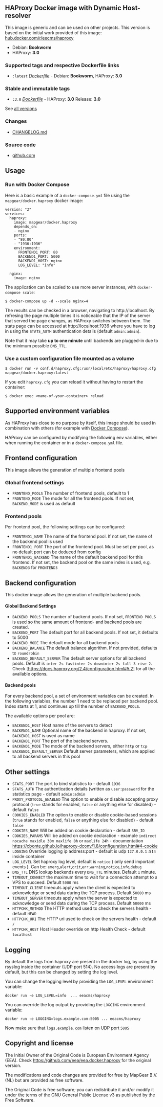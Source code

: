 ## HAProxy Docker image with Dynamic Host-resolver

This image is generic and can be used on other projects. This version is based on the initial work provided of this image: [hub.docker.com/r/eecms/haproxy](https://hub.docker.com/r/eeacms/haproxy)

 - Debian: **Bookworm**
 - HAProxy: **3.0**
 
### Supported tags and respective Dockerfile links

  - `:latest` [*Dockerfile*](https://github.com/mapgear/docker.haproxy/blob/master/haproxy/Dockerfile) - Debian: **Bookworm**, HAProxy: **3.0**

### Stable and immutable tags

  - `:3.0` [*Dockerfile*](https://github.com/mapgear/docker.haproxy/tree/3.0/haproxy/Dockerfile) - HAProxy: **3.0** Release: **3.0**


See [all versions](https://github.com/mapgear/docker.haproxy/releases)

### Changes

 - [CHANGELOG.md](https://github.com/mapgear/docker.haproxy/blob/master/CHANGELOG.md)

### Source code

  - [github.com](http://github.com/mapgear/oss-haproxy-dns)


## Usage

### Run with Docker Compose

Here is a basic example of a `docker-compose.yml` file using the `mapgear/docker.haproxy` docker image:

    version: "2"
    services:
      haproxy:
        image: mapgear/docker.haproxy
        depends_on:
        - nginx
        ports:
        - "80:80"
        - "1936:1936"
        environment:
          FRONTEND1_PORT: 80
          BACKEND1_PORT: 5000
          BACKEND1_HOST: nginx
          LOG_LEVEL: "info"

      nginx:
        image: nginx


The application can be scaled to use more server instances, with `docker-compose scale`:

    $ docker-compose up -d --scale nginx=4

The results can be checked in a browser, navigating to http://localhost.
By refresing the page multiple times it is noticeable that the IP of the server
that served the page changes, as HAProxy switches between them.
The stats page can be accessed at http://localhost:1936 where you have to log in
using the `STATS_AUTH` authentication details (default `admin:admin`).

Note that it may take **up to one minute** until backends are plugged-in due to the
minimum possible `DNS_TTL`.

### Use a custom configuration file mounted as a volume

    $ docker run -v conf.d/haproxy.cfg:/usr/local/etc/haproxy/haproxy.cfg mapgear/docker.haproxy:latest


If you edit `haproxy.cfg` you can reload it without having to restart the container:

    $ docker exec <name-of-your-container> reload


## Supported environment variables ##

As HAProxy has close to no purpose by itself, this image should be used in
combination with others (for example with [Docker Compose](https://docs.docker.com/compose/)).

HAProxy can be configured by modifying the following env variables,
either when running the container or in a `docker-compose.yml` file.

## Frontend configuration
This image allows the generation of multiple frontend pools

### Global frontend settings
  * `FRONTEND_POOLS` The number of frontend pools, default to 1
  * `FRONTEND_MODE` The mode for all the frontend pools. If not set, `BACKEND_MODE` is used as default

### Frontend pools
Per frontend pool, the following settings can be configured:
  * `FRONTEND1_NAME` The name of the frontend pool. If not set, the name of the backend pool is used
  * `FRONTEND1_PORT` The port of the frontend pool. Must be set per pool, as no default port can be deduced from config
  * `FRONTEND1_BACKEND` The name of the default backend pool for this frontend. If not set, the backend pool on the same index is used, e.g. `BACKEND3` for `FRONTEND3`


## Backend configuration
This docker image allows the generation of multiple backend pools.

#### Global Backend Settings
  * `BACKEND_POOLS` The number of backend pools. If not set, `FRONTEND_POOLS` is used so the same amount of frontend- and backend pools are created.
  * `BACKEND_PORT` The default port for all backend pools. If not set, it defaults to 5000
  * `BACKEND_MODE` The default mode for all backend pools
  * `BACKEND_BALANCE` The default balance algorithm. If not provided, defaults to `roundrobin`
  * `BACKEND_DEFAULT_SERVER` The default server options for all backend pools. Default is `inter 2s fastinter 2s downinter 2s fall 3 rise 2`. Check [https://docs.haproxy.org/2.4/configuration.html#5.2] for all the available options.

#### Backend pools
For every backend pool, a set of environment variables can be created. In the following variables, the number 1 need to be replaced per backend pool. Index starts at 1, and continues up till the number of `BACKEND_POOLS`.

The available options per pool are:
  * `BACKEND1_HOST` Host name of the servers to detect
  * `BACKEND1_NAME` Optional name of the backend in haproxy. If not set, `BACKEND1_HOST` is used as name
  * `BACKEND1_PORT` The port of the backend servers.
  * `BACKEND1_MODE` The mode of the backend servers, either `http` or `tcp`
  * `BACKEND1_DEFAULT_SERVER` Default server parameters, which are applied to all backend servers in this pool


## Other settings
  * `STATS_PORT` The port to bind statistics to - default `1936`
  * `STATS_AUTH` The authentication details (written as `user:password` for the statistics page - default `admin:admin`
  * `PROXY_PROTOCOL_ENABLED` The option to enable or disable accepting proxy protocol (`true` stands for enabled, `false` or anything else for disabled) - default `false`
  * `COOKIES_ENABLED` The option to enable or disable cookie-based sessions (`true` stands for enabled, `false` or anything else for disabled) - default `false`
  * `COOKIES_NAME` Will be added on cookie declaration - default `SRV_ID`
  * `COOKIES_PARAMS` Will be added on cookie declaration - example `indirect nocache maxidle 30m maxlife 8h` or `maxlife 24h` - documentation https://cbonte.github.io/haproxy-dconv/1.8/configuration.html#4-cookie
  * `LOGGING` Override logging ip address:port - default is udp `127.0.0.1:514` inside container
  * `LOG_LEVEL` Set haproxy log level, default is `notice` ( only send important events ). Can be: `emerg`,`alert`,`crit`,`err`,`warning`,`notice`,`info`,`debug`
  * `DNS_TTL` DNS lookup backends every `DNS_TTL` minutes. Default `1` minute.
  * `TIMEOUT_CONNECT` the maximum time to wait for a connection attempt to a VPS to succeed. Default `5000` ms
  * `TIMEOUT_CLIENT` timeouts apply when the client is expected to acknowledge or send data during the TCP process. Default `50000` ms
  * `TIMEOUT_SERVER` timeouts apply when the server is expected to acknowledge or send data during the TCP process. Default `50000` ms
  * `HTTPCHK_METHOD` The HTTP method used to check the servers health - default `HEAD`
  * `HTTPCHK_URI` The HTTP uri used to check on the servers health - default `/`
  * `HTTPCHK_HOST` Host Header override on http Health Check - default `localhost`


## Logging

By default the logs from haproxy are present in the docker log, by using the rsyslog inside the container (UDP port 514). No access logs are present by default, but this can be changed by setting the log level.

You can change the logging level by providing the `LOG_LEVEL` environment variable:

    docker run -e LOG_LEVEL=info  ... eeacms/haproxy

You can override the log output by providing the `LOGGING` environment variable:

    docker run -e LOGGING=logs.example.com:5005 ... eeacms/haproxy

Now make sure that `logs.example.com` listen on UDP port `5005`

## Copyright and license

The Initial Owner of the Original Code is European Environment Agency (EEA). Check https://github.com/eea/eea.docker.haproxy for the original version.

The modifications and code changes are provided for free by MapGear B.V. (NL) but are provided as free software.

The Original Code is free software; you can redistribute it and/or modify it under the terms of the GNU General Public License v3 as published by the Free Software.
